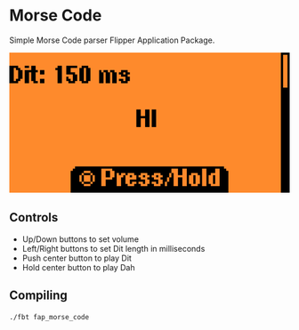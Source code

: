 # Morse Code

Simple Morse Code parser Flipper Application Package.

![screenshot](img/screenshot.png)

## Controls

- Up/Down buttons to set volume
- Left/Right buttons to set Dit length in milliseconds
- Push center button to play Dit
- Hold center button to play Dah


## Compiling

```
./fbt fap_morse_code
```